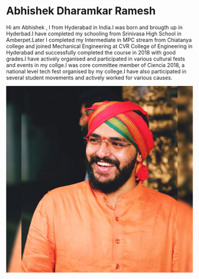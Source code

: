 # Abhishek Dharamkar Ramesh

Hi am Abhishek , I from Hyderabad in India.I was born and brougth up in Hyderbad.I have completed my schooling from Srinivasa High School in Amberpet.Later I completed my Intermediate in MPC stream from Chiatanya college and joined Mechanical Engineering at CVR College of Engineering in Hyderabad and successfully completed the course in 2018 with good grades.I have actively organised and  participated in various cultural fests and events in my collge.I was core committee member of Ciencia 2018, a national level tech fest organised by my college.I have also participated in several student movements and actively worked for various causes.

![Abhishek - భారత్ మాతాకీ జై!](https://github.com/s546553/assignment2-DharamkarR/blob/main/pp.jpg?raw=true"ok")